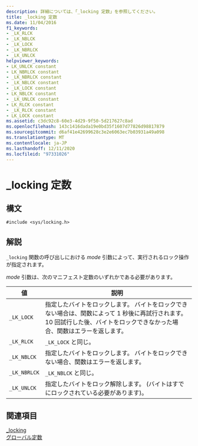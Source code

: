 ```yaml
---
description: 詳細については、「_locking 定数」を参照してください。
title: _locking 定数
ms.date: 11/04/2016
f1_keywords:
- _LK_RLCK
- _LK_NBLCK
- _LK_LOCK
- _LK_NBRLCK
- _LK_UNLCK
helpviewer_keywords:
- LK_UNLCK constant
- LK_NBRLCK constant
- _LK_NBRLCK constant
- _LK_NBLCK constant
- _LK_LOCK constant
- LK_NBLCK constant
- _LK_UNLCK constant
- LK_RLCK constant
- _LK_RLCK constant
- LK_LOCK constant
ms.assetid: c3dc92c8-60e3-4d29-9f50-5d217627c8ad
ms.openlocfilehash: 143c1416dada19e0bd35f1607d77826d98817879
ms.sourcegitcommit: d6af41e42699628c3e2e6063ec7b03931a49a098
ms.translationtype: MT
ms.contentlocale: ja-JP
ms.lasthandoff: 12/11/2020
ms.locfileid: "97331026"
---
```

# <a name="_locking-constants"></a>_locking 定数

## <a name="syntax"></a>構文

```
#include <sys/locking.h>
```

## <a name="remarks"></a>解説

`_locking` 関数の呼び出しにおける *mode* 引数によって、実行されるロック操作が指定されます。

*mode* 引数は、次のマニフェスト定数のいずれかである必要があります。

|値|説明|
|-|-|
| `_LK_LOCK`  | 指定したバイトをロックします。 バイトをロックできない場合は、関数によって 1 秒後に再試行されます。 10 回試行した後、バイトをロックできなかった場合、関数はエラーを返します。  |
| `_LK_RLCK`  | `_LK_LOCK` と同じ。  |
|`_LK_NBLCK`  | 指定したバイトをロックします。 バイトをロックできない場合、関数はエラーを返します。  |
| `_LK_NBRLCK`  | `_LK_NBLCK` と同じ。  |
| `_LK_UNLCK`  | 指定したバイトをロック解除します。 (バイトはすでにロックされている必要があります)。  |

## <a name="see-also"></a>関連項目

[_locking](../c-runtime-library/reference/locking.md)<br/>
[グローバル定数](../c-runtime-library/global-constants.md)
